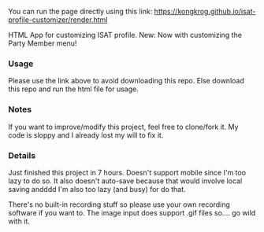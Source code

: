 You can run the page directly using this link: https://kongkrog.github.io/isat-profile-customizer/render.html

HTML App for customizing ISAT profile.
New: Now with customizing the Party Member menu!

### Usage
Please use the link above to avoid downloading this repo.
Else download this repo and run the html file for usage.

### Notes
If you want to improve/modify this project, feel free to clone/fork it. My code is sloppy and I already lost my will to fix it.

### Details
Just finished this project in 7 hours. Doesn't support mobile since I'm too lazy to do so.
It also doesn't auto-save because that would involve local saving andddd I'm also too lazy (and busy) for do that.

There's no built-in recording stuff so please use your own recording software if you want to.
The image input does support .gif files so.... go wild with it.
